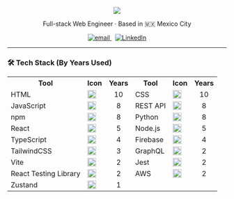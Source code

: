 <p align="center">
  <img src="https://capsule-render.vercel.app/api?type=waving&color=gradient&height=200&section=header&text=Austin%20Michaud&fontSize=40&fontAlign=70&fontColor=ffffff" />
</p>

<p align="center">
  Full-stack Web Engineer · Based in 🇲🇽 Mexico City
</p>

<p align="center">
  <a href="mailto:austinthemichaud@gmail.com">
    <img alt="email" src="https://img.shields.io/badge/email-austinthemichaud@gmail.com-red?style=flat-square&logo=gmail&logoColor=white" />
  </a>
  &nbsp;
  <a href="https://www.linkedin.com/in/austin-michaud-9b25aa141/">
    <img alt="LinkedIn" src="https://img.shields.io/badge/linkedin-austinmichaud-0A66C2?style=flat-square&logo=linkedin&logoColor=white" />
  </a>
</p>

---

### 🛠️ Tech Stack (By Years Used)

<table align="center">
  <tr>
    <th>Tool</th>
    <th>Icon</th>
    <th>Years</th>
    <th>Tool</th>
    <th>Icon</th>
    <th>Years</th>
  </tr>
  <tr>
    <td>HTML</td>
    <td><img src="https://skillicons.dev/icons?i=html" height="20"/></td>
    <td align="center">10</td>
    <td>CSS</td>
    <td><img src="https://skillicons.dev/icons?i=css" height="20"/></td>
    <td align="center">10</td>
  </tr>
  <tr>
    <td>JavaScript</td>
    <td><img src="https://skillicons.dev/icons?i=js" height="20"/></td>
    <td align="center">8</td>
    <td>REST API</td>
    <td><img src="https://skillicons.dev/icons?i=api" height="20"/></td>
    <td align="center">8</td>
  </tr>
  <tr>
    <td>npm</td>
    <td><img src="https://skillicons.dev/icons?i=npm" height="20"/></td>
    <td align="center">8</td>
    <td>Python</td>
    <td><img src="https://skillicons.dev/icons?i=python" height="20"/></td>
    <td align="center">8</td>
  </tr>
  <tr>
    <td>React</td>
    <td><img src="https://skillicons.dev/icons?i=react" height="20"/></td>
    <td align="center">5</td>
    <td>Node.js</td>
    <td><img src="https://skillicons.dev/icons?i=nodejs" height="20"/></td>
    <td align="center">5</td>
  </tr>
  <tr>
    <td>TypeScript</td>
    <td><img src="https://skillicons.dev/icons?i=ts" height="20"/></td>
    <td align="center">4</td>
    <td>Firebase</td>
    <td><img src="https://skillicons.dev/icons?i=firebase" height="20"/></td>
    <td align="center">4</td>
  </tr>
  <tr>
    <td>TailwindCSS</td>
    <td><img src="https://skillicons.dev/icons?i=tailwind" height="20"/></td>
    <td align="center">3</td>
    <td>GraphQL</td>
    <td><img src="https://skillicons.dev/icons?i=graphql" height="20"/></td>
    <td align="center">2</td>
  </tr>
  <tr>
    <td>Vite</td>
    <td><img src="https://skillicons.dev/icons?i=vite" height="20"/></td>
    <td align="center">2</td>
    <td>Jest</td>
    <td><img src="https://skillicons.dev/icons?i=jest" height="20"/></td>
    <td align="center">2</td>
  </tr>
  <tr>
    <td>React Testing Library</td>
    <td><img src="https://skillicons.dev/icons?i=testinglibrary" height="20"/></td>
    <td align="center">2</td>
    <td>AWS</td>
    <td><img src="https://skillicons.dev/icons?i=aws" height="20"/></td>
    <td align="center">2</td>
  </tr>
  <tr>
    <td>Zustand</td>
    <td><img src="https://skillicons.dev/icons?i=zustand" height="20"/></td>
    <td align="center">1</td>
    <td></td>
    <td></td>
    <td></td>
  </tr>
</table>
